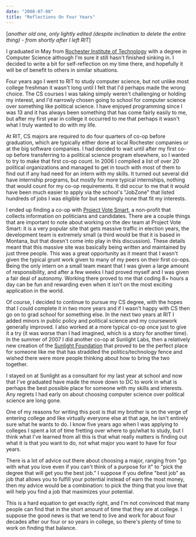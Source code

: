```yaml
---
date: "2008-07-08"
title: "Reflections On Four Years"
---
```


[*another old one, only lightly edited (despite inclination to delete the entire thing) - from shortly after I left RIT*]

I graduated in May from <a class="reference external" href="http://rit.edu">Rochester Institute of Technology</a> with a degree in Computer Science although I'm sure it still hasn't finished sinking in.  I decided to write a bit for self-reflection on my time there, and hopefully it will be of benefit to others in similar situations.</p>
<p>Four years ago I went to RIT to study computer science, but not unlike most college freshman it wasn't long until I felt that I'd perhaps made the wrong choice.  The CS courses I was taking simply weren't challenging or holding my interest, and I'd narrowly chosen going to school for computer science over something like political science.  I have enjoyed programming since I was 13 and it has always been something that has come fairly easily to me, but after my first year in college it occurred to me that perhaps it wasn't what I truly wanted to do with my life.</p>
<p>At RIT, CS majors are required to do four quarters of co-op before graduation, which are typically either done at local Rochester companies or at the big software companies.  I had decided to wait until after my first co-op before transferring to a political science program elsewhere, so I wanted to try to make that first co-op count.  In 2006 I compiled a list of over 20 political organizations and managed to get in touch with most of them to find out if any had need for an intern with my skills.  It turned out several did have internship programs, but mostly for more typical internships, nothing that would count for my co-op requirements.  It did occur to me that it would  have been much easier to apply via the school's &quot;JobZone&quot; that listed hundreds of jobs I was eligible for but seemingly none that fit my interests.</p>
<p>I ended up finding a co-op with <a class="reference external" href="http://vote-smart.org">Project Vote Smart</a>, a non-profit that collects information on politicians and candidates.  There are a couple things that are important to note about working on the dev team at Project Vote Smart: it is a very popular site that gets massive traffic in election years, the development team is extremely small (a third would be that it is based in Montana, but that doesn't come into play in this discussion).  These details meant that this massive site was basically being written and maintained by just three people.  This was a great opportunity as it meant that I wasn't given the typical grunt work given to many of my peers on their first co-ops.  Being the only intern on a small team meant that I was given a large amount of responsibility, and after a few weeks I had proved myself and I was given a fair deal of autonomy.  Working there proved to me that coding 8+ hours a day can be fun and rewarding even when it isn't on the most exciting application in the world.</p>
<p>Of course, I decided to continue to pursue my CS degree, with the hopes that I could complete it in two more years and if I wasn't happy with CS then go on to grad school for something else.  In the next two years at RIT I added minors in public policy and political science and my coursework generally improved.  I also worked at a more typical co-op once just to give it a try (it was worse than I had imagined, which is a story for another time).  In the summer of 2007 I did another co-op at Sunlight Labs, then a relatively new creation of the <a class="reference external" href="http://sunlightfoundation.com">Sunlight Foundation</a> that proved to be the perfect place for someone like me that has straddled the politics/technology fence and wished there were more people thinking about how to bring the two together.</p>
<p>I stayed on at Sunlight as a consultant for my last year at school and now that I've graduated have made the move down to DC to work in what is perhaps the best possible place for someone with my skills and interests.  Any regrets I had early on about choosing computer science over political science are long gone.</p>
<p>One of my reasons for writing this post is that my brother is on the verge of entering college and like virtually everyone else at that age, he isn't entirely sure what he wants to do.  I know five years ago when I was applying to colleges I spent a lot of time fretting over where to go/what to study, but I think what I've learned from all this is that what really matters is finding out what it is that you want to do, not what major you want to have for four years.</p>
<p>There is a lot of advice out there about choosing a major, ranging from &quot;go with what you love even if you can't think of a purpose for it&quot; to &quot;pick the degree that will get you the best job.&quot;  I suppose if you define &quot;best job&quot; as job that allows you to fulfill your potential instead of earn the most money, then my advice would be a combination: to pick the thing that you love that will help you find a job that maximizes your potential.</p>
<p>This is a hard equation to get exactly right, and I'm not convinced that many people can find that in the short amount of time that they are at college.  I suppose the good news is that we tend to live and work for about four decades after our four or so years in college, so there's plenty of time to work on finding that balance.</p>

